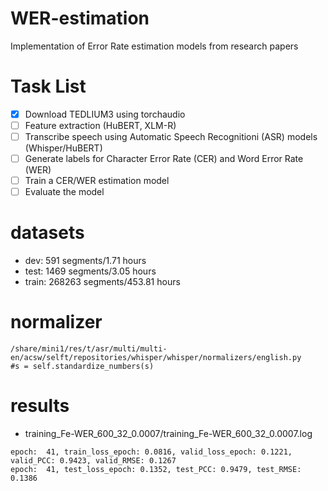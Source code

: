 # WER-estimation
Implementation of Error Rate estimation models from research papers

# Task List
- [x] Download TEDLIUM3 using torchaudio
- [ ] Feature extraction (HuBERT, XLM-R)
- [ ] Transcribe speech using Automatic Speech Recognitioni (ASR) models (Whisper/HuBERT)
- [ ] Generate labels for Character Error Rate (CER) and Word Error Rate (WER)
- [ ] Train a CER/WER estimation model
- [ ] Evaluate the model

# datasets
- dev: 591 segments/1.71 hours
- test: 1469 segments/3.05 hours
- train: 268263 segments/453.81 hours

# normalizer
```
/share/mini1/res/t/asr/multi/multi-en/acsw/selft/repositories/whisper/whisper/normalizers/english.py
#s = self.standardize_numbers(s)
```

# results
- training_Fe-WER_600_32_0.0007/training_Fe-WER_600_32_0.0007.log
```
epoch:  41, train_loss_epoch: 0.0816, valid_loss_epoch: 0.1221, valid_PCC: 0.9423, valid_RMSE: 0.1267
epoch:  41, test_loss_epoch: 0.1352, test_PCC: 0.9479, test_RMSE: 0.1386
```
